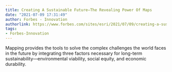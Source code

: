```yaml
---
title: Creating A Sustainable Future—The Revealing Power Of Maps
date: "2021-07-09 17:31:49"
author: Forbes - Innovation
authorlink: https://www.forbes.com/sites/esri/2021/07/09/creating-a-sustainable-future-the-revealing-power-of-maps/
tags:
- Forbes-Innovation
---
```

Mapping provides the tools to solve the complex challenges the world faces in the future by integrating three factors necessary for long-term sustainability—environmental viability, social equity, and economic durability.